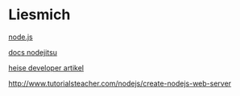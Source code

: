 
# Liesmich

[node.js](https://www.w3schools.com/nodejs/default.asp)

[docs nodejitsu](https://docs.nodejitsu.com/articles/getting-started/how-to-debug-nodejs-applications/)

[heise developer artikel](https://www.heise.de/developer/artikel/HTTP-2-in-Node-js-3616900.html)

http://www.tutorialsteacher.com/nodejs/create-nodejs-web-server
